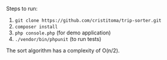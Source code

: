 Steps to run:

1. ``git clone https://github.com/cristitoma/trip-sorter.git``
2. ```composer install```
3. ```php console.php``` (for demo application)
4. ```./vendor/bin/phpunit``` (to run tests)

The sort algorithm has a complexity of O(n/2).

